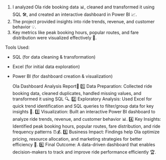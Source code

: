 1. I analyzed Ola ride booking data 📊, cleaned and transformed it using SQL 🛠️, and created an interactive dashboard in Power BI 📈.
2. The project provided insights into ride trends, revenue, and customer behavior 💡.
3. Key metrics like peak booking hours, popular routes, and fare distribution were visualized effectively 🚖.

Tools Used:
- SQL (for data cleaning & transformation)
- Excel (for initial data exploration)
- Power BI (for dashboard creation & visualization)

   Ola Dashboard Analysis Report🚖
1️⃣ Data Preparation: Collected ride booking data, cleaned duplicates, handled missing values, and transformed it using SQL 🔍.
2️⃣ Exploratory Analysis: Used Excel for quick trend identification and SQL queries to filter/group data for key insights 📑.
3️⃣ Visualization: Built an interactive Power BI dashboard to analyze ride trends, revenue, and customer behavior 📊.
4️⃣ Key Insights: Identified peak booking hours, popular routes, fare distribution, and ride frequency patterns ⏰💰.
5️⃣ Business Impact: Findings help Ola optimize pricing, resource allocation, and marketing strategies for better efficiency 🚀.
6️⃣ Final Outcome: A data-driven dashboard that enables decision-makers to track and improve ride performance efficiently 🏆.
  
